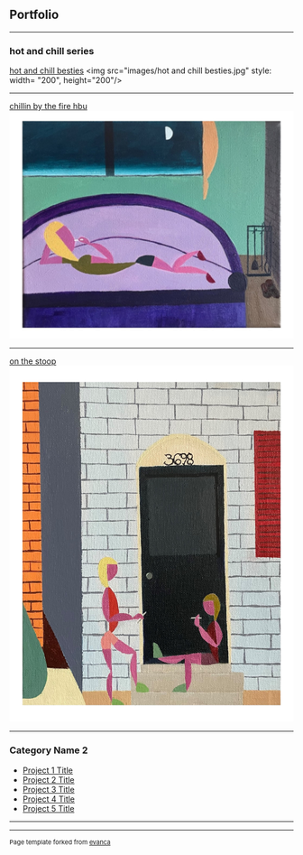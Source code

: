 ## Portfolio

---

### hot and chill series

[hot and chill besties](/sample_page)
<img src="images/hot and chill besties.jpg" style: width= "200", height="200"/>

---
[chillin by the fire hbu](/pdf/sample_presentation.pdf)
<img src="images/chillin by the fire600.jpg"/>

---
[on the stoop](http://example.com/)
<img src="images/on the stoop.jpg"/>

---

### Category Name 2

- [Project 1 Title](http://example.com/)
- [Project 2 Title](http://example.com/)
- [Project 3 Title](http://example.com/)
- [Project 4 Title](http://example.com/)
- [Project 5 Title](http://example.com/)

---




---
<p style="font-size:11px">Page template forked from <a href="https://github.com/evanca/quick-portfolio">evanca</a></p>
<!-- Remove above link if you don't want to attibute -->
